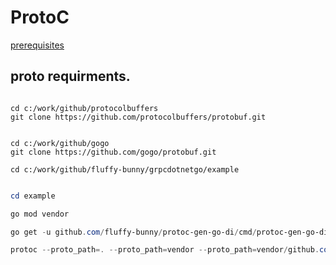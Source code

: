 # ProtoC  

[prerequisites](https://grpc.io/docs/languages/go/quickstart/#prerequisites)  

## proto requirments.
```

cd c:/work/github/protocolbuffers
git clone https://github.com/protocolbuffers/protobuf.git


cd c:/work/github/gogo
git clone https://github.com/gogo/protobuf.git

cd c:/work/github/fluffy-bunny/grpcdotnetgo/example

```

```powershell

cd example

go mod vendor 

go get -u github.com/fluffy-bunny/protoc-gen-go-di/cmd/protoc-gen-go-di

protoc --proto_path=. --proto_path=vendor --proto_path=vendor/github.com/fluffy-bunny  --go_out=. --go_opt=paths=source_relative --go-grpc_out=. --go-grpc_opt=paths=source_relative --go-di_out=. --go-di_opt=paths=source_relative internal\grpcContracts\helloworld\helloworld.proto  

 

```
